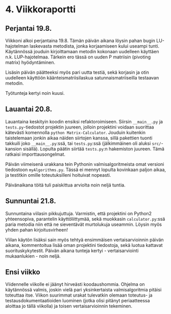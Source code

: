 # 4. Viikkoraportti

## Perjantai 19.8.
Viikkoni alkoi perjantaina 19.8. Tämän päivän aikana löysin pahan bugin LU-hajotelman laskevasta metodista, jonka korjaamiseen
kului useampi tunti. Käytännössä jouduin kirjoittamaan metodin kokonaan uudelleen käyttäen n.k. LUP-hajotelmaa. Tärkein ero
tässä on uuden P matriisin (pivoting matrix) hyödyntäminen.

Lisäsin päivän päätteeksi myös pari uutta testiä, sekä korjasin ja otin uudelleen käyttöön käänteismatriisilaskua 
satunnaismatriiseilla testaavan metodin.

Työtunteja kertyi noin kuusi.

## Lauantai 20.8.
Lauantaina keskityin koodin ensiksi refaktoroimiseen. Siirsin `__main__.py` ja `tests.py`-tiedostot projektin juureen, jolloin
projektini voidaan suorittaa kätevästi komennolla `python Matrix-Calculator`. Jouduin kuitenkin taistelemaan jonkin aikaa näiden
siirtojen kanssa, sillä pakettien tuonti takkuili joko `__main__.py`:ssä, tai `tests.py`:ssä (jälkimmäinen oli aluksi
`src/`-kansion sisällä). Lopulta päätin siirtää `tests.py`:n hakemiston juureen. Tämä ratkaisi importtausongelmat.

Päivän viimeisenä urakkana tein Pythonin valmisalgoritmeista omat versioni tiedostoon `myAlgorithms.py`. Tässä ei mennyt lopulta
kovinkaan paljon aikaa, ja testitkin omille toteutuksilleni hoituivat nopeasti.

Päivänaikana töitä tuli paiskittua arviolta noin neljä tuntia.

## Sunnuntai 21.8.
Sunnuntaina viilasin pikkujuttuja. Varmistin, että projektini on Python2 yhteensopiva, parantelin käyttöliittymää, sekä
muokkasin `calculator.py`:ssä paria metodia niin että ne sieventävät murtolukuja useammin. Löysin myös yhden pahan
kirjoitusvirheen!

Viilan käytön lisäksi sain myös tehtyä ensimmäisen vertaisarvioinnin päivän aikana, kommentoitua lisää oman projektini
tiedostoja, sekä luotua kattavat suorituskykytestit. Päivän aikana tunteja kertyi - vertaisarviointi mukaanlukien - noin neljä.

## Ensi viikko
Viidennelle viikolle ei jäänyt hirveästi koodaushommia. Ohjelma on käytännössä valmis, joskin vielä pari yksinkertaista
valmisalgoritmia pitäisi toteuttaa itse. Viikon suurimmat urakat tulevatkin olemaan toteutus- ja testausdokumentaatioiden
luominen (jotka olisi pitänyt periaatteessa aloittaa jo tällä viikolla) ja toisen vertaisarvioinnin tekeminen.
